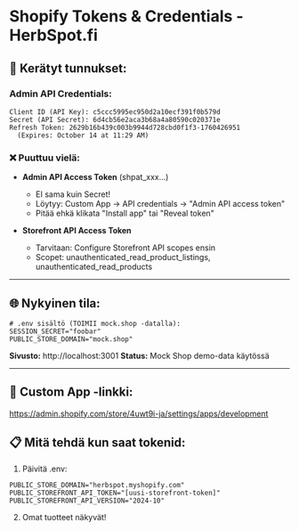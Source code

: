 # Shopify Tokens & Credentials - HerbSpot.fi

## 🔑 Kerätyt tunnukset:

### Admin API Credentials:
```
Client ID (API Key): c5ccc5995ec950d2a10ecf391f0b579d
Secret (API Secret): 6d4cb56e2aca3b68a4a80590c020371e
Refresh Token: 2629b16b439c003b9944d728cbd0f1f3-1760426951
  (Expires: October 14 at 11:29 AM)
```

### ❌ Puuttuu vielä:
- **Admin API Access Token** (shpat_xxx...) 
  - EI sama kuin Secret!
  - Löytyy: Custom App → API credentials → "Admin API access token"
  - Pitää ehkä klikata "Install app" tai "Reveal token"

- **Storefront API Access Token**
  - Tarvitaan: Configure Storefront API scopes ensin
  - Scopet: unauthenticated_read_product_listings, unauthenticated_read_products

---

## 🌐 Nykyinen tila:

```env
# .env sisältö (TOIMII mock.shop -datalla):
SESSION_SECRET="foobar"
PUBLIC_STORE_DOMAIN="mock.shop"
```

**Sivusto:** http://localhost:3001
**Status:** Mock Shop demo-data käytössä

---

## 📍 Custom App -linkki:
https://admin.shopify.com/store/4uwt9i-ja/settings/apps/development

## 📋 Mitä tehdä kun saat tokenid:

1. Päivitä .env:
```env
PUBLIC_STORE_DOMAIN="herbspot.myshopify.com"
PUBLIC_STOREFRONT_API_TOKEN="[uusi-storefront-token]"
PUBLIC_STOREFRONT_API_VERSION="2024-10"
```

2. Omat tuotteet näkyvät!
